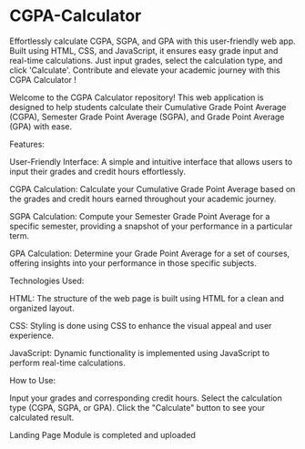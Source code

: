 # CGPA-Calculator
Effortlessly calculate CGPA, SGPA, and GPA with this user-friendly web app. Built using HTML, CSS, and JavaScript, it ensures easy grade input and real-time calculations. Just input grades, select the calculation type, and click 'Calculate'. Contribute and elevate your academic journey with this CGPA Calculator !

Welcome to the CGPA Calculator repository! This web application is designed to help students calculate their Cumulative Grade Point Average (CGPA), Semester Grade Point Average (SGPA), and Grade Point Average (GPA) with ease.

Features:

User-Friendly Interface: A simple and intuitive interface that allows users to input their grades and credit hours effortlessly.

CGPA Calculation: Calculate your Cumulative Grade Point Average based on the grades and credit hours earned throughout your academic journey.

SGPA Calculation: Compute your Semester Grade Point Average for a specific semester, providing a snapshot of your performance in a particular term.

GPA Calculation: Determine your Grade Point Average for a set of courses, offering insights into your performance in those specific subjects.

Technologies Used:

HTML: The structure of the web page is built using HTML for a clean and organized layout.

CSS: Styling is done using CSS to enhance the visual appeal and user experience.

JavaScript: Dynamic functionality is implemented using JavaScript to perform real-time calculations.

How to Use:

Input your grades and corresponding credit hours.
Select the calculation type (CGPA, SGPA, or GPA).
Click the "Calculate" button to see your calculated result.

Landing Page Module is completed and uploaded
